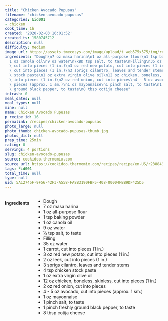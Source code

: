 ```yaml
---
title: "Chicken Avocado Pupusas"
filename: "chicken-avocado-pupusas"
categories: &id001
- chicken
cook_time: 1h
created: '2020-02-03 16:01:52'
created_ts: 1580745712
description: null
difficulty: Medium
image_url: https://assets.tmecosys.com/image/upload/t_web575x575/img/recipe/vimdb/177862.jpg
ingredients: "Dough\n7 oz masa harina\n1 oz all-purpose flour\n1 tsp baking powder\n\
  1 oz canola oil\n9 oz water\n\xBD tsp salt, to taste\nFilling\n35 oz water\n1 carrot,\
  \ cut into pieces (1 in.)\n3 oz red new potato, cut into pieces (1 in.)\n2 oz leek,\
  \ cut into pieces (1 in.)\n3 sprigs cilantro, leaves and tender stems\n4 tsp chicken\
  \ stock paste\n1 oz extra virgin olive oil\n12 oz chicken, boneless, skinless, cut\
  \ into pieces (1 in.)\n2 oz red onion, cut into pieces\n4 - 5 oz avocado, cut into\
  \ pieces (approx. 1 sm.)\n1 oz mayonnaise\n1 pinch salt, to taste\n1 pinch freshly\
  \ ground black pepper, to taste\n8 tbsp cotija cheese"
intrash: 0
meal_dates: null
meal_types: null
mine: null
name: Chicken Avocado Pupusas
p_recipe_id: 16
permalink: /recipes/chicken-avocado-pupusas
photo_large: null
photo_thumb: chicken-avocado-pupusas-thumb.jpg
photos_dict: null
prep_time: 25min
rating: 0
servings: 4 portions
slug: chicken-avocado-pupusas
source: cookidoo.thermomix.com
source_url: https://cookidoo.thermomix.com/recipes/recipe/en-US/r238843
tags: *id001
total_time: null
type: null
uid: 5A12745F-9F56-42F3-A558-FA8B3190FBF5-408-00004FBB9DF425D5
---
```

<div class="large-8 medium-7 columns" id="writeup">	</div><!-- #writeup -->
</div><!-- #row-one -->
<div class="row" id="row-two">	<div class="medium-4 small-5 columns" id="ingredients"><h4>Ingredients</h4><div class="box box-ingredients content"><ul>
<li>Dough</li>
<li>7 oz masa harina</li>
<li>1 oz all-purpose flour</li>
<li>1 tsp baking powder</li>
<li>1 oz canola oil</li>
<li>9 oz water</li>
<li>½ tsp salt, to taste</li>
<li>Filling</li>
<li>35 oz water</li>
<li>1 carrot, cut into pieces (1 in.)</li>
<li>3 oz red new potato, cut into pieces (1 in.)</li>
<li>2 oz leek, cut into pieces (1 in.)</li>
<li>3 sprigs cilantro, leaves and tender stems</li>
<li>4 tsp chicken stock paste</li>
<li>1 oz extra virgin olive oil</li>
<li>12 oz chicken, boneless, skinless, cut into pieces (1 in.)</li>
<li>2 oz red onion, cut into pieces</li>
<li>4 - 5 oz avocado, cut into pieces (approx. 1 sm.)</li>
<li>1 oz mayonnaise</li>
<li>1 pinch salt, to taste</li>
<li>1 pinch freshly ground black pepper, to taste</li>
<li>8 tbsp cotija cheese</li>
</ul>
</div>	</div>	<div class="medium-6 small-7 columns" id="directions">	</div>